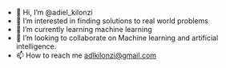 - 👋 Hi, I’m @adiel_kilonzi
- 👀 I’m interested in finding solutions to real world problems
- 🌱 I’m currently learning machine learning
- 💞️ I’m looking to collaborate on Machine learning and artificial intelligence.
- 📫 How to reach me adlkilonzi@gmail.com

<!---
Adiel-kilonzi/Adiel-kilonzi is a ✨ special ✨ repository because its `README.md` (this file) appears on your GitHub profile.
You can click the Preview link to take a look at your changes.
--->
